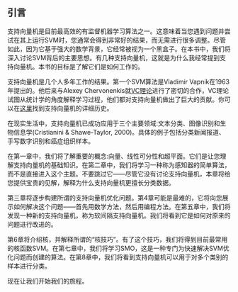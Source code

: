 ## 引言

支持向量机是目前最高效的有监督机器学习算法之一。这意味着当您遇到问题并尝试在其上运行SVM时，您通常会得到非常好的结果，而无需进行很多调整。尽管如此，因为它基于强大的数学背景，它经常被视为一个黑盒子。在本书中，我们将深入讨论SVM背后的主要思想。有几种支持向量机，这就是为什么我经常提到支持向量机。本书的目标是了解它们是如何工作的。

支持向量机是几个人多年工作的结果。第一个SVM算法是Vladimir Vapnik在1963年提出的。他后来与Alexey Chervonenkis就[VC理论](https://en.wikipedia.org/wiki/Vapnik–Chervonenkis_theory)进行了密切的合作，VC理论试图从统计学的角度解释学习过程，他们都对支持向量机做出了巨大的贡献。你可以在[这里](http://www.svms.org/history.html)找到支持向量机的详细历史。

在现实生活中，支持向量机已成功应用于三个主要领域:文本分类、图像识别和生物信息学(Cristianini & Shawe-Taylor, 2000)。具体的例子包括分类新闻报道、手写数字识别和癌症组织样本。

在第一章中，我们将了解重要的概念:向量、线性可分性和超平面。它们是让您理解支持向量机的基础知识。在第二章中，我们将学习一种称为感知器的简单算法，而不是直接进入这个主题。不要跳过它——尽管它没有讨论支持向量机，本章将给您提供宝贵的见解，解释为什么支持向量机更擅长分类数据。

第三章将逐步构建所谓的支持向量机优化问题。第4章可能是最难的，它将向您展示如何解决这个问题——首先用数学方法，然后用编程方法。在第五章中，我们将发现一种新的支持向量机，称为软间隔支持向量机。我们将看到它是如何对原来的问题进行改进的。

第6章将介绍核，并解释所谓的“核技巧”。有了这个技巧，我们将得到目前最常用的核函数SVM。在第七章中，我们将学习SMO，这是一种专门为快速解决SVM优化问题而创建的算法。在第8章中，我们将看到支持向量机可以用于对多个类别的样本进行分类。

现在让我们开始我们的旅程。